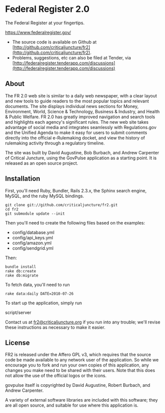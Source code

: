 Federal Register 2.0
========

The Federal Register at your fingertips.
 
https://www.federalregister.gov/

* The source code is available on Github at [http://github.com/criticaljuncture/fr2](http://github.com/criticaljuncture/fr2).
* Problems, suggestions, etc can also be filed at Tender, via [http://federalregister.tenderapp.com/discussions](http://federalregister.tenderapp.com/discussions)

About
------------

The FR 2.0 web site is similar to a daily web newspaper, with a clear layout and new tools to guide readers to the most popular topics and relevant documents. The site displays individual news sections for Money, Environment, World, Science & Technology, Business & Industry, and Health & Public Welfare. FR 2.0 has greatly improved navigation and search tools and highlights each agency's significant rules. The new web site takes advantage of social media and integrates seamlessly with Regulations.gov and the Unified Agenda to make it easy for users to submit comments directly into the official e-Rulemaking docket, and view the history of rulemaking activity through a regulatory timeline.

The site was built by David Augustine, Bob Burbach, and Andrew Carpenter of Critical Juncture, using the GovPulse application as a starting point. It is released as an open source project.

Installation
------------

First, you'll need Ruby, Bundler, Rails 2.3.x, the Sphinx search engine, MySQL, and the ruby MySQL bindings.

    git clone git://github.com/criticaljuncture/fr2.git
    cd fr2
    git submodule update --init

Then you'll need to create the following files based on the examples:
* config/database.yml
* config/api_keys.yml
* config/amazon.yml
* config/sendgrid.yml

Then:

    bundle install
    rake db:create
    rake db:migrate

To fetch data, you'll need to run

    rake data:daily DATE=2010-07-26

To start up the application, simply run

   script/server

Contact us at fr2@criticaljuncture.org if you run into any trouble; we'll revise these instructions as necessary to make it easier.

License
-------

FR2 is released under the Affero GPL v3, which requires that the source code be made available to any network user of the application. So while we encourage you to fork and run your own copies of this application, any changes you make need to be shared with their users.  Note that this does not allow the use of the official logos or the icons.

govpulse itself is copyrighted by David Augustine, Robert Burbach, and Andrew Carpenter.

A variety of external software libraries are included with this software; they are all open source, and suitable for use where this application is.
